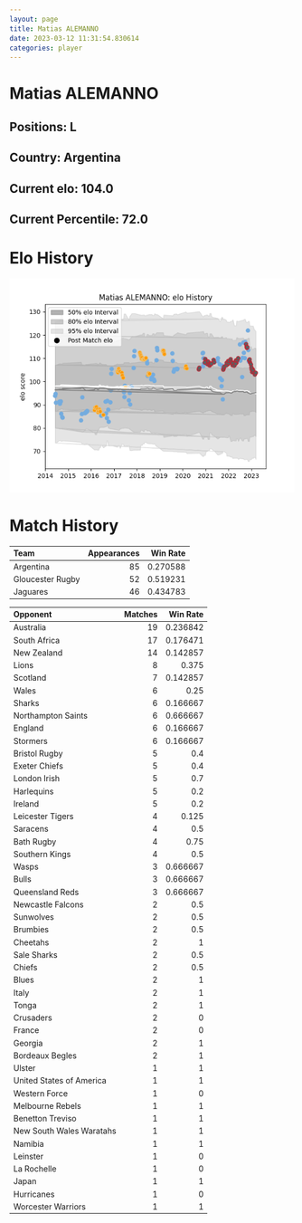 ```yaml
---  
layout: page  
title: Matias ALEMANNO  
date: 2023-03-12 11:31:54.830614  
categories: player  
---
```

# Matias ALEMANNO

## Positions: L

## Country: Argentina

## Current elo: 104.0

## Current Percentile: 72.0

# Elo History


![elo history](history_MatiasALEMANNO.png)
# Match History


| Team             |   Appearances |   Win Rate |
|:-----------------|--------------:|-----------:|
| Argentina        |            85 |   0.270588 |
| Gloucester Rugby |            52 |   0.519231 |
| Jaguares         |            46 |   0.434783 |

| Opponent                 |   Matches |   Win Rate |
|:-------------------------|----------:|-----------:|
| Australia                |        19 |   0.236842 |
| South Africa             |        17 |   0.176471 |
| New Zealand              |        14 |   0.142857 |
| Lions                    |         8 |   0.375    |
| Scotland                 |         7 |   0.142857 |
| Wales                    |         6 |   0.25     |
| Sharks                   |         6 |   0.166667 |
| Northampton Saints       |         6 |   0.666667 |
| England                  |         6 |   0.166667 |
| Stormers                 |         6 |   0.166667 |
| Bristol Rugby            |         5 |   0.4      |
| Exeter Chiefs            |         5 |   0.4      |
| London Irish             |         5 |   0.7      |
| Harlequins               |         5 |   0.2      |
| Ireland                  |         5 |   0.2      |
| Leicester Tigers         |         4 |   0.125    |
| Saracens                 |         4 |   0.5      |
| Bath Rugby               |         4 |   0.75     |
| Southern Kings           |         4 |   0.5      |
| Wasps                    |         3 |   0.666667 |
| Bulls                    |         3 |   0.666667 |
| Queensland Reds          |         3 |   0.666667 |
| Newcastle Falcons        |         2 |   0.5      |
| Sunwolves                |         2 |   0.5      |
| Brumbies                 |         2 |   0.5      |
| Cheetahs                 |         2 |   1        |
| Sale Sharks              |         2 |   0.5      |
| Chiefs                   |         2 |   0.5      |
| Blues                    |         2 |   1        |
| Italy                    |         2 |   1        |
| Tonga                    |         2 |   1        |
| Crusaders                |         2 |   0        |
| France                   |         2 |   0        |
| Georgia                  |         2 |   1        |
| Bordeaux Begles          |         2 |   1        |
| Ulster                   |         1 |   1        |
| United States of America |         1 |   1        |
| Western Force            |         1 |   0        |
| Melbourne Rebels         |         1 |   1        |
| Benetton Treviso         |         1 |   1        |
| New South Wales Waratahs |         1 |   1        |
| Namibia                  |         1 |   1        |
| Leinster                 |         1 |   0        |
| La Rochelle              |         1 |   0        |
| Japan                    |         1 |   1        |
| Hurricanes               |         1 |   0        |
| Worcester Warriors       |         1 |   1        |